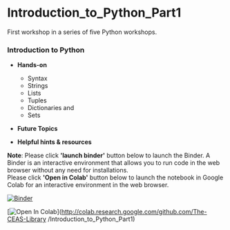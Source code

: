 # Introduction_to_Python_Part1
First workshop in a series of five Python workshops.

### Introduction to Python

* **Hands-on**
  * Syntax
  * Strings
  * Lists
  * Tuples
  * Dictionaries and
  * Sets

* **Future Topics**<br>

* **Helpful hints & resources**

**Note**: Please click **'launch binder'** button below to launch the Binder. A Binder is an interactive environment that allows you to run code in the web browser without any need for installations. <br>
Please click **'Open in Colab'** button below to launch the notebook in Google Colab for an interactive environment in the web browser.

[![Binder](https://mybinder.org/badge_logo.svg)](https://mybinder.org/v2/gh/The-CEAS-Library/Introduction_to_Python_Part1.git/master)

[![Open In Colab](https://colab.research.google.com/assets/colab-badge.svg)](http://colab.research.google.com/github.com/The-CEAS-Library
/Introduction_to_Python_Part1)
